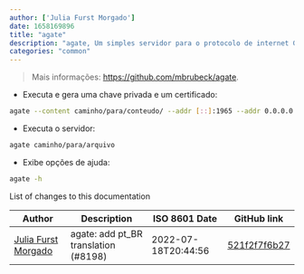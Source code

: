 ```yaml
---
author: ['Julia Furst Morgado']
date: 1658169896
title: "agate"
description: "agate, Um simples servidor para o protocolo de internet Gemini."
categories: "common"
---
```

> Mais informações: <https://github.com/mbrubeck/agate>.

- Executa e gera uma chave privada e um certificado:

```bash
agate --content caminho/para/conteudo/ --addr [::]:1965 --addr 0.0.0.0:1965 --hostname example.com --lang en-US
```

- Executa o servidor:

```bash
agate caminho/para/arquivo
```

- Exibe opções de ajuda:

```bash
agate -h
```
List of changes to this documentation


Author | Description | ISO 8601 Date | GitHub link
------|-----|-----|-----
[Julia Furst Morgado](mailto:52685951+juliafmorgado@users.noreply.github.com) | agate: add pt_BR translation (#8198) | 2022-07-18T20:44:56 | [521f2f7f6b27](https://github.com/tldr-pages/tldr/commit/521f2f7f6b27fa0cc266722f7d9a052db433e7ea)

